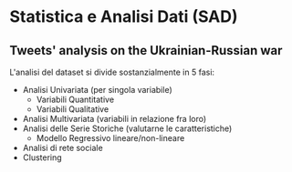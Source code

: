 # Statistica e Analisi Dati (SAD)
## Tweets' analysis on the Ukrainian-Russian war
L'analisi del dataset si divide sostanzialmente in 5 fasi:
- Analisi Univariata (per singola variabile)
  - Variabili Quantitative
  - Variabili Qualitative
- Analisi Multivariata (variabili in relazione fra loro)
- Analisi delle Serie Storiche (valutarne le caratteristiche)
  - Modello Regressivo lineare/non-lineare
- Analisi di rete sociale
- Clustering
